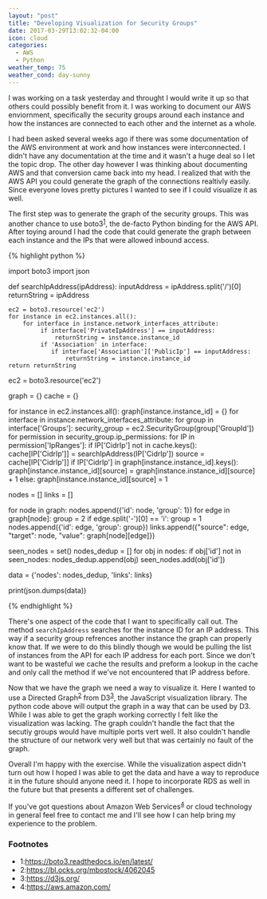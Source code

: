 ```yaml
---
layout: "post"
title: "Developing Visualization for Security Groups"
date: 2017-03-29T13:02:32-04:00
icon: cloud
categories:
  - AWS
  - Python
weather_temp: 75
weather_cond: day-sunny
---
```


I was working on a task yesterday and throught I would write it up so that others could possibly benefit from it. I was working to document our AWS enviornment, specifically the security groups around each instance and how the instances are connected to each other and the internet as a whole.

I had been asked several weeks ago if there was some documentation of the AWS environment at work and how instances were interconnected. I didn't have any documentation at the time and it wasn't a huge deal so I let the topic drop. The other day however I was thinking about documenting AWS and that conversion came back into my head. I realized that with the AWS API you could generate the graph of the connections realtivly easily. Since everyone loves pretty pictures I wanted to see if I could visualize it as well.

The first step was to generate the graph of the security groups. This was another chance to use boto3<sup>[1](#footnote1)</sup>, the de-facto Python binding for the AWS API. After toying around I had the code that could generate the graph between each instance and the IPs that were allowed inbound access.

{% highlight python %}

import boto3
import json

def searchIpAddress(ipAddress):
    inputAddress = ipAddress.split('/')[0]
    returnString = ipAddress

    ec2 = boto3.resource('ec2')
    for instance in ec2.instances.all():
        for interface in instance.network_interfaces_attribute:
             if interface['PrivateIpAddress'] == inputAddress:
                 returnString = instance.instance_id
             if 'Association' in interface:
                if interface['Association']['PublicIp'] == inputAddress:
                    returnString = instance.instance_id
    return returnString

ec2 = boto3.resource('ec2')

graph = {}
cache = {}

for instance in ec2.instances.all():
    graph[instance.instance_id] = {}
    for interface in instance.network_interfaces_attribute:
        for group in interface['Groups']:
            security_group = ec2.SecurityGroup(group['GroupId'])
            for permission in security_group.ip_permissions:
                for IP in permission['IpRanges']:
                    if IP['CidrIp'] not in cache.keys():
                        cache[IP['CidrIp']] = searchIpAddress(IP['CidrIp'])
                    source = cache[IP['CidrIp']]
                    if IP['CidrIp'] in graph[instance.instance_id].keys():
                        graph[instance.instance_id][source] = graph[instance.instance_id][source] + 1
                    else:
                        graph[instance.instance_id][source] = 1

nodes = []
links = []

for node in graph:
    nodes.append({'id': node, 'group': 1})
    for edge in graph[node]:
        group = 2
        if edge.split('-')[0] == 'i':
            group = 1
        nodes.append({'id': edge, 'group': group})
        links.append({"source": edge, "target": node, "value": graph[node][edge]})

seen_nodes = set()
nodes_dedup = []
for obj in nodes:
    if obj['id'] not in seen_nodes:
        nodes_dedup.append(obj)
        seen_nodes.add(obj['id'])

data = {'nodes': nodes_dedup, 'links': links}

print(json.dumps(data))

{% endhighlight %}

There's one aspect of the code that I want to specifically call out. The method ```searchIpAddress``` searches for the instance ID for an IP address. This way if a security group refrences another instance the graph can properly know that. If we were to do this blindly though we would be pulling the list of instances from the API for each IP address for each port. Since we don't want to be wasteful we cache the results and preform a lookup in the cache and only call the method if we've not encountered that IP address before.

Now that we have the graph we need a way to visualize it. Here I wanted to use a Directed Graph<sup>[2](#footnote2)</sup> from D3<sup>[3](#footnote3)</sup>, the JavaScript visualization library. The python code above will output the graph in a way that can be used by D3. While I was able to get the graph working correctly I felt like the visualization was lacking. The graph couldn't handle the fact that the secutiy groups would have multiple ports vert well. It also couldn't handle the structure of our network very well but that was certainly no fault of the graph.

Overall I'm happy with the exercise. While the visualization aspect didn't turn out how I hoped I was able to get the data and have a way to reproduce it in the future should anyone need it. I hope to incorporate RDS as well in the future but that presents a different set of challenges.

If you've got questions about Amazon Web Services<sup>[4](#footnote4)</sup> or cloud technology in general feel free to contact me and I'll see how I can help bring my experience to the problem.

### Footnotes

* <a name="footnote1">1</a>:https://boto3.readthedocs.io/en/latest/
* <a name="footnote2">2</a>:https://bl.ocks.org/mbostock/4062045
* <a name="footnote3">3</a>:https://d3js.org/
* <a name="footnote4">4</a>:https://aws.amazon.com/
